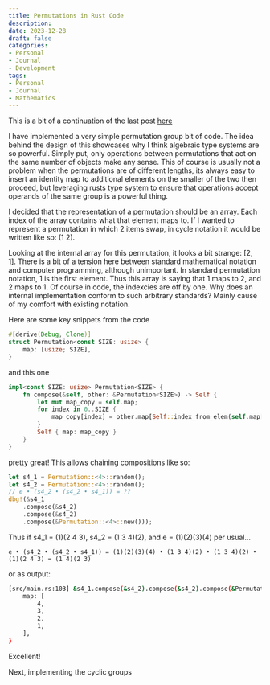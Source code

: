 ```yaml
---
title: Permutations in Rust Code 
description: 
date: 2023-12-28
draft: false
categories:
- Personal
- Journal
- Development
tags:
- Personal
- Journal
- Mathematics
---
```


This is a bit of a continuation of the last post [here](/posts/2023-12-26-minimal-representations.md)

I have implemented a very simple permutation group bit of code. The idea behind the design of this showcases why I think algebraic type systems are so powerful. Simply put, only operations between permutations that act on the same number of objects make any sense. This of course is usually not a problem when the permutations are of different lengths, its always easy to insert an identity map to additional elements on the smaller of the two then proceed, but leveraging rusts type system to ensure that operations accept operands of the same group is a powerful thing.

I decided that the representation of a permutation should be an array. Each index of the array contains what that element maps to. If I wanted to represent a permutation in which 2 items swap, in cycle notation it would be written like so: (1 2).

Looking at the internal array for this permutation, it looks a bit strange: [2, 1]. There is a bit of a tension here between standard mathematical notation and computer programming, although unimportant. In standard permutation notation, 1 is the first element. Thus this array is saying that 1 maps to 2, and 2 maps to 1. Of course in code, the indexcies are off by one. Why does an internal implementation conform to such arbitrary standards? Mainly cause of my comfort with existing notation.

Here are some key snippets from the code

```rust
#[derive(Debug, Clone)]
struct Permutation<const SIZE: usize> {
    map: [usize; SIZE],
}
```

and this one

```rust
impl<const SIZE: usize> Permutation<SIZE> {
    fn compose(&self, other: &Permutation<SIZE>) -> Self {
        let mut map_copy = self.map;
        for index in 0..SIZE {
            map_copy[index] = other.map[Self::index_from_elem(self.map[index])];
        }
        Self { map: map_copy }
    }
}
```

pretty great! This allows chaining compositions like so:

```rust
let s4_1 = Permutation::<4>::random();
let s4_2 = Permutation::<4>::random();
// e • (s4_2 • (s4_2 • s4_1)) = ??
dbg!(&s4_1
    .compose(&s4_2)
    .compose(&s4_2)
    .compose(&Permutation::<4>::new()));
```

Thus if s4\_1 = (1)(2 4 3), s4\_2 = (1 3 4)(2), and e = (1)(2)(3)(4) per usual...

```e • (s4_2 • (s4_2 • s4_1)) = (1)(2)(3)(4) • (1 3 4)(2) • (1 3 4)(2) • (1)(2 4 3) = (1 4)(2 3)```

or as output:

```bash
[src/main.rs:103] &s4_1.compose(&s4_2).compose(&s4_2).compose(&Permutation::<4>::new()) = Permutation {
    map: [
        4,
        3,
        2,
        1,
    ],
}
```

Excellent!

Next, implementing the cyclic groups
